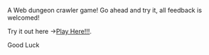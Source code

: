 A Web dungeon crawler game! Go ahead and try it, all feedback is welcomed!

Try it out here ->[Play Here!!!](https://vlkavacrawler.vercel.app).

Good Luck

